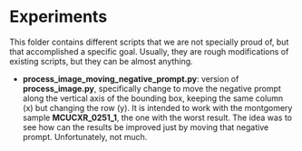 # Experiments

This folder contains different scripts that we are not specially proud of, but that accomplished a specific goal. Usually, they are rough modifications of existing scripts, but they can be almost anything.

- **process_image_moving_negative_prompt.py**: version of **process_image.py**, specifically change to move the negative prompt along the vertical axis of the bounding box, keeping the same column (x) but changing the row (y). It is intended to work with the montgomery sample **MCUCXR_0251_1**, the one with the worst result. The idea was to see how can the results be improved just by moving that negative prompt. Unfortunately, not much.
